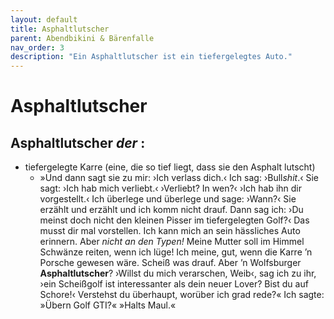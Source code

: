 ```yaml
---
layout: default
title: Asphaltlutscher
parent: Abendbikini & Bärenfalle
nav_order: 3
description: "Ein Asphaltlutscher ist ein tiefergelegtes Auto."
---
```



# Asphaltlutscher

## Asphaltlutscher _der_ :

- tiefergelegte Karre (eine, die so tief liegt, dass sie den Asphalt lutscht)
  - »Und dann sagt sie zu mir: ›Ich verlass dich.‹ Ich sag: ›Bull*shit*.‹ Sie sagt: ›Ich hab mich verliebt.‹ ›Verliebt? In wen?‹ ›Ich hab ihn dir vorgestellt.‹ Ich überlege und überlege und sage: ›Wann?‹ Sie erzählt und erzählt und ich komm nicht drauf. Dann sag ich: ›Du meinst doch nicht den kleinen Pisser im tiefergelegten Golf?‹ Das musst dir mal vorstellen. Ich kann mich an sein hässliches Auto erinnern. Aber *nicht an den Typen!* Meine Mutter soll im Himmel Schwänze reiten, wenn ich lüge!  Ich meine, gut, wenn die Karre ’n Porsche gewesen wäre. Scheiß was drauf. Aber ’n Wolfsburger **Asphaltlutscher**? ›Willst du mich verarschen, Weib‹, sag ich zu ihr, ›ein Scheißgolf ist interessanter als dein neuer Lover? Bist du auf Schore!‹ Verstehst du überhaupt, worüber ich grad rede?« Ich sagte: »Übern Golf GTI?« »Halts Maul.«
